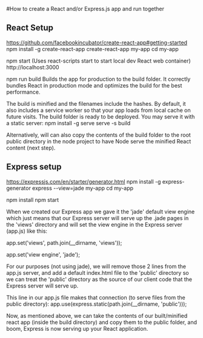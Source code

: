 #How to create a React and/or Express.js app and run together

## React Setup

https://github.com/facebookincubator/create-react-app#getting-started
npm install -g create-react-app
create-react-app my-app
cd my-app

npm start (Uses react-scripts start to start local dev React web container)
http://localhost:3000

npm run build
Builds the app for production to the build folder.
It correctly bundles React in production mode and optimizes the build for the best performance.

The build is minified and the filenames include the hashes.
By default, it also includes a service worker so that your app loads from local cache on future visits.
The build folder is ready to be deployed.
You may serve it with a static server:
npm install -g serve
serve -s build

Alternatively, will can also copy the contents of the build folder to the root
public directory in the node project to have Node serve the minified React content (next step).

## Express setup

https://expressjs.com/en/starter/generator.html
npm install -g express-generator
express --view=jade my-app
cd my-app

npm install
npm start

When we created our Express app we gave it the 'jade' default view engine which just means that
our Express server will serve up the .jade pages in the 'views' directory and will set the view
engine in the Express server (app.js) like this:

app.set('views', path.join(__dirname, 'views'));

app.set('view engine', 'jade');


For our purposes (not using jade), we will remove those 2 lines from the app.js server, 
and add a default index.html file to the 'public' directory so we can treat the 'public' 
directory as the source of our client code that the Express server will serve up.

This line in our app.js file makes that connection (to serve files from the public directory):
app.use(express.static(path.join(__dirname, 'public')));


Now, as mentioned above, we can take the contents of our built/minified react app (inside the build directory)
and copy them to the public folder, and boom, Express is now serving up your React application.





